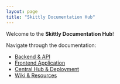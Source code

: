 ```yaml
---
layout: page
title: "Skittly Documentation Hub"
---
```


Welcome to the **Skittly Documentation Hub**!

Navigate through the documentation:
- [Backend & API](skittly.md)
- [Frontend Application](skittly-frontend.md)
- [Central Hub & Deployment](skittly-hub.md)
- [Wiki & Resources](wiki.md)
